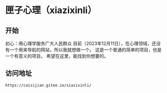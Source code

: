 # 匣子心理（xiazixinli）
## 开始
初心：用心理学服务广大人民群众
目前（2023年12月11日），在心理领域，还没有一个用来导航的网站，所以我就想做一个。
这是一个普通的简单的项目，也是一个有意义的项目。
希望在这里，能找到你想要的。
## 访问地址
`https://caisijian.gitee.io/xiazixinli/`